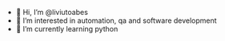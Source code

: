 - 👋 Hi, I’m @liviutoabes
- 👀 I’m interested in automation, qa and software development
- 🌱 I’m currently learning python

<!---
liviutoabes/liviutoabes is a ✨ special ✨ repository because its `README.md` (this file) appears on your GitHub profile.
You can click the Preview link to take a look at your changes.
--->

